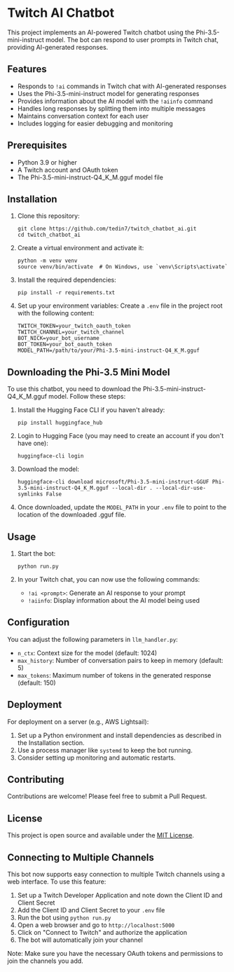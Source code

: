 # Twitch AI Chatbot

This project implements an AI-powered Twitch chatbot using the Phi-3.5-mini-instruct model. The bot can respond to user prompts in Twitch chat, providing AI-generated responses.

## Features

- Responds to `!ai` commands in Twitch chat with AI-generated responses
- Uses the Phi-3.5-mini-instruct model for generating responses
- Provides information about the AI model with the `!aiinfo` command
- Handles long responses by splitting them into multiple messages
- Maintains conversation context for each user
- Includes logging for easier debugging and monitoring

## Prerequisites

- Python 3.9 or higher
- A Twitch account and OAuth token
- The Phi-3.5-mini-instruct-Q4_K_M.gguf model file

## Installation

1. Clone this repository:
   ```
   git clone https://github.com/tedin7/twitch_chatbot_ai.git
   cd twitch_chatbot_ai
   ```

2. Create a virtual environment and activate it:
   ```
   python -m venv venv
   source venv/bin/activate  # On Windows, use `venv\Scripts\activate`
   ```

3. Install the required dependencies:
   ```
   pip install -r requirements.txt
   ```

4. Set up your environment variables:
   Create a `.env` file in the project root with the following content:
   ```
   TWITCH_TOKEN=your_twitch_oauth_token
   TWITCH_CHANNEL=your_twitch_channel
   BOT_NICK=your_bot_username
   BOT_TOKEN=your_bot_oauth_token
   MODEL_PATH=/path/to/your/Phi-3.5-mini-instruct-Q4_K_M.gguf
   ```

## Downloading the Phi-3.5 Mini Model

To use this chatbot, you need to download the Phi-3.5-mini-instruct-Q4_K_M.gguf model. Follow these steps:

1. Install the Hugging Face CLI if you haven't already:
   ```
   pip install huggingface_hub
   ```

2. Login to Hugging Face (you may need to create an account if you don't have one):
   ```
   huggingface-cli login
   ```

3. Download the model:
   ```
   huggingface-cli download microsoft/Phi-3.5-mini-instruct-GGUF Phi-3.5-mini-instruct-Q4_K_M.gguf --local-dir . --local-dir-use-symlinks False
   ```

4. Once downloaded, update the `MODEL_PATH` in your `.env` file to point to the location of the downloaded .gguf file.

## Usage

1. Start the bot:
   ```
   python run.py
   ```

2. In your Twitch chat, you can now use the following commands:
   - `!ai <prompt>`: Generate an AI response to your prompt
   - `!aiinfo`: Display information about the AI model being used

## Configuration

You can adjust the following parameters in `llm_handler.py`:
- `n_ctx`: Context size for the model (default: 1024)
- `max_history`: Number of conversation pairs to keep in memory (default: 5)
- `max_tokens`: Maximum number of tokens in the generated response (default: 150)

## Deployment

For deployment on a server (e.g., AWS Lightsail):
1. Set up a Python environment and install dependencies as described in the Installation section.
2. Use a process manager like `systemd` to keep the bot running.
3. Consider setting up monitoring and automatic restarts.

## Contributing

Contributions are welcome! Please feel free to submit a Pull Request.

## License

This project is open source and available under the [MIT License](LICENSE).

## Connecting to Multiple Channels

This bot now supports easy connection to multiple Twitch channels using a web interface. To use this feature:

1. Set up a Twitch Developer Application and note down the Client ID and Client Secret
2. Add the Client ID and Client Secret to your `.env` file
3. Run the bot using `python run.py`
4. Open a web browser and go to `http://localhost:5000`
5. Click on "Connect to Twitch" and authorize the application
6. The bot will automatically join your channel

Note: Make sure you have the necessary OAuth tokens and permissions to join the channels you add.

